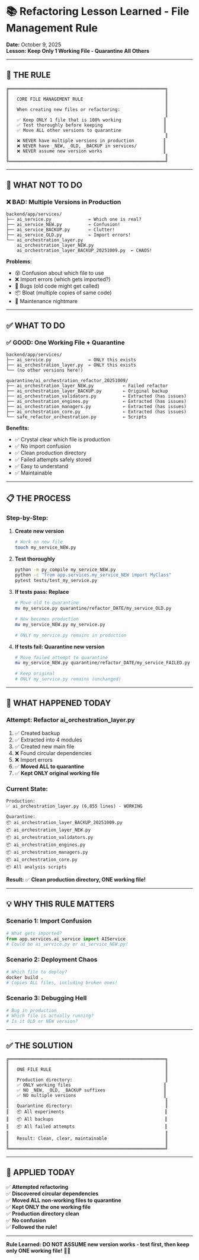 # 📚 Refactoring Lesson Learned - File Management Rule

**Date:** October 9, 2025  
**Lesson:** **Keep Only 1 Working File - Quarantine All Others**

---

## 🎯 **THE RULE**

```
╔═══════════════════════════════════════════════════════════╗
║                                                           ║
║   CORE FILE MANAGEMENT RULE                               ║
║                                                           ║
║   When creating new files or refactoring:                 ║
║                                                           ║
║   ✅ Keep ONLY 1 file that is 100% working                ║
║   ✅ Test thoroughly before keeping                       ║
║   ✅ Move ALL other versions to quarantine                ║
║                                                           ║
║   ❌ NEVER have multiple versions in production           ║
║   ❌ NEVER have _NEW, _OLD, _BACKUP in services/          ║
║   ❌ NEVER assume new version works                       ║
║                                                           ║
╚═══════════════════════════════════════════════════════════╝
```

---

## 🚫 **WHAT NOT TO DO**

### **❌ BAD: Multiple Versions in Production**

```
backend/app/services/
├── ai_service.py              ← Which one is real?
├── ai_service_NEW.py          ← Confusion!
├── ai_service_BACKUP.py       ← Clutter!
├── ai_service_OLD.py          ← Import errors!
└── ai_orchestration_layer.py
    ai_orchestration_layer_NEW.py
    ai_orchestration_layer_BACKUP_20251009.py  ← CHAOS!
```

**Problems:**
- 😵 Confusion about which file to use
- ❌ Import errors (which gets imported?)
- 🐛 Bugs (old code might get called)
- 📦 Bloat (multiple copies of same code)
- 🔧 Maintenance nightmare

---

## ✅ **WHAT TO DO**

### **✅ GOOD: One Working File + Quarantine**

```
backend/app/services/
├── ai_service.py              ← ONLY this exists
├── ai_orchestration_layer.py  ← ONLY this exists
└── (no other versions here!)

quarantine/ai_orchestration_refactor_20251009/
├── ai_orchestration_layer_NEW.py           ← Failed refactor
├── ai_orchestration_layer_BACKUP.py        ← Original backup
├── ai_orchestration_validators.py          ← Extracted (has issues)
├── ai_orchestration_engines.py             ← Extracted (has issues)
├── ai_orchestration_managers.py            ← Extracted (has issues)
├── ai_orchestration_core.py                ← Extracted (has issues)
└── safe_refactor_orchestration.py          ← Scripts
```

**Benefits:**
- ✅ Crystal clear which file is production
- ✅ No import confusion
- ✅ Clean production directory
- ✅ Failed attempts safely stored
- ✅ Easy to understand
- ✅ Maintainable

---

## 📋 **THE PROCESS**

### **Step-by-Step:**

1. **Create new version**
   ```bash
   # Work on new file
   touch my_service_NEW.py
   ```

2. **Test thoroughly**
   ```bash
   python -m py_compile my_service_NEW.py
   python -c "from app.services.my_service_NEW import MyClass"
   pytest tests/test_my_service.py
   ```

3. **If tests pass: Replace**
   ```bash
   # Move old to quarantine
   mv my_service.py quarantine/refactor_DATE/my_service_OLD.py
   
   # New becomes production
   mv my_service_NEW.py my_service.py
   
   # ONLY my_service.py remains in production
   ```

4. **If tests fail: Quarantine new version**
   ```bash
   # Move failed attempt to quarantine
   mv my_service_NEW.py quarantine/refactor_DATE/my_service_FAILED.py
   
   # Keep original
   # ONLY my_service.py remains (unchanged)
   ```

---

## 🎯 **WHAT HAPPENED TODAY**

### **Attempt: Refactor ai_orchestration_layer.py**

1. ✅ Created backup
2. ✅ Extracted into 4 modules
3. ✅ Created new main file
4. ❌ Found circular dependencies
5. ❌ Import errors
6. ✅ **Moved ALL to quarantine**
7. ✅ **Kept ONLY original working file**

### **Current State:**

```
Production:
✅ ai_orchestration_layer.py (6,855 lines) - WORKING

Quarantine:
📦 ai_orchestration_layer_BACKUP_20251009.py
📦 ai_orchestration_layer_NEW.py
📦 ai_orchestration_validators.py
📦 ai_orchestration_engines.py
📦 ai_orchestration_managers.py
📦 ai_orchestration_core.py
📦 All analysis scripts
```

**Result:** ✅ **Clean production directory, ONE working file!**

---

## 💡 **WHY THIS RULE MATTERS**

### **Scenario 1: Import Confusion**
```python
# What gets imported?
from app.services.ai_service import AIService  
# Could be ai_service.py or ai_service_NEW.py!
```

### **Scenario 2: Deployment Chaos**
```bash
# Which file to deploy?
docker build .
# Copies ALL files, including broken ones!
```

### **Scenario 3: Debugging Hell**
```python
# Bug in production
# Which file is actually running?
# Is it OLD or NEW version?
```

---

## ✅ **THE SOLUTION**

```
╔═══════════════════════════════════════════════════════════╗
║                                                           ║
║   ONE FILE RULE                                           ║
║                                                           ║
║   Production directory:                                   ║
║   ✅ ONLY working files                                   ║
║   ✅ NO _NEW, _OLD, _BACKUP suffixes                      ║
║   ✅ NO multiple versions                                 ║
║                                                           ║
║   Quarantine directory:                                   ║
║   📦 All experiments                                      ║
║   📦 All backups                                          ║
║   📦 All failed attempts                                  ║
║                                                           ║
║   Result: Clean, clear, maintainable                      ║
║                                                           ║
╚═══════════════════════════════════════════════════════════╝
```

---

## 🎉 **APPLIED TODAY**

✅ **Attempted refactoring**  
✅ **Discovered circular dependencies**  
✅ **Moved ALL non-working files to quarantine**  
✅ **Kept ONLY the one working file**  
✅ **Production directory clean**  
✅ **No confusion**  
✅ **Followed the rule!**

---

**Rule Learned:** **DO NOT ASSUME new version works - test first, then keep only ONE working file!** 🧬✅

